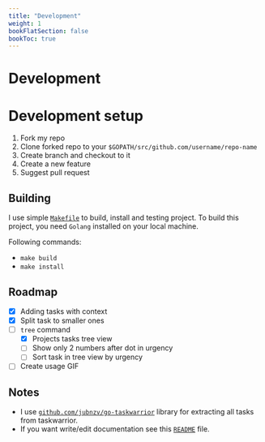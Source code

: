 ```yaml
---
title: "Development"
weight: 1
bookFlatSection: false
bookToc: true
---
```


# Development

# Development setup
1. Fork my repo
2. Clone forked repo to your `$GOPATH/src/github.com/username/repo-name`
3. Create branch and checkout to it
4. Create a new feature
5. Suggest pull request

## Building
I use simple [`Makefile`](https://github.com/LikiPiki/taskwarriorExtension/blob/master/Makefile) to build, install and testing project. To build this project, you need `Golang` installed on your local machine.

Following commands:
- `make build`
- `make install`

## Roadmap
- [x] Adding tasks with context
- [x] Split task to smaller ones
- [ ] `tree` command
    - [x] Projects tasks tree view
    - [ ] Show only 2 numbers after dot in urgency
    - [ ] Sort task in tree view by urgency
- [ ] Create usage GIF

## Notes
- I use [`github.com/jubnzv/go-taskwarrior`](https://github.com/jubnzv/go-taskwarrior) library for extracting all tasks from taskwarrior.
- If you want write/edit documentation see this [`README`](https://github.com/LikiPiki/taskwarriorExtension/tree/master/doc) file.
